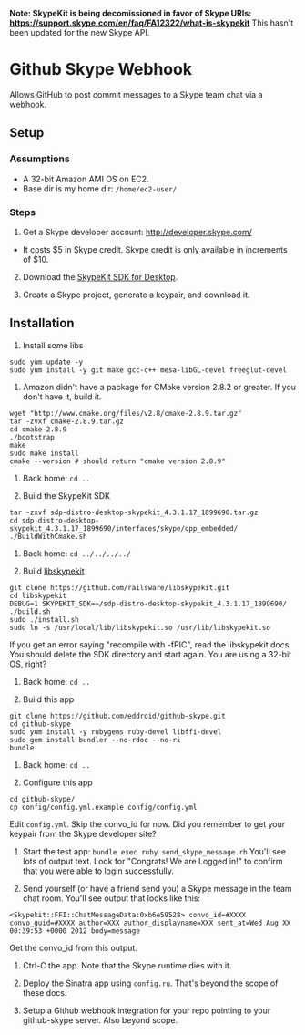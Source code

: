 **Note: SkypeKit is being decomissioned in favor of Skype URIs: https://support.skype.com/en/faq/FA12322/what-is-skypekit**
This hasn't been updated for the new Skype API.

Github Skype Webhook
====================

Allows GitHub to post commit messages to a Skype team chat via a webhook.

Setup
-----

### Assumptions
* A 32-bit Amazon AMI OS on EC2.
* Base dir is my home dir: `/home/ec2-user/`

### Steps
1. Get a Skype developer account: http://developer.skype.com/  
  * It costs $5 in Skype credit. Skype credit is only available in increments of $10.

2. Download the [SkypeKit SDK for Desktop](http://developer.skype.com/account/tools).

3. Create a Skype project, generate a keypair, and download it.

Installation
------------

1. Install some libs
```
sudo yum update -y
sudo yum install -y git make gcc-c++ mesa-libGL-devel freeglut-devel
```

1. Amazon didn't have a package for CMake version 2.8.2 or greater. If you don't have it, build it.
```
wget "http://www.cmake.org/files/v2.8/cmake-2.8.9.tar.gz"
tar -zvxf cmake-2.8.9.tar.gz
cd cmake-2.8.9
./bootstrap
make
sudo make install
cmake --version # should return "cmake version 2.8.9"
```

1. Back home: `cd ..`

1. Build the SkypeKit SDK
```
tar -zxvf sdp-distro-desktop-skypekit_4.3.1.17_1899690.tar.gz
cd sdp-distro-desktop-skypekit_4.3.1.17_1899690/interfaces/skype/cpp_embedded/
./BuildWithCmake.sh
```

1. Back home: `cd ../../../../`

1. Build [libskypekit](https://github.com/railsware/libskypekit)
```
git clone https://github.com/railsware/libskypekit.git
cd libskypekit
DEBUG=1 SKYPEKIT_SDK=~/sdp-distro-desktop-skypekit_4.3.1.17_1899690/ ./build.sh
sudo ./install.sh
sudo ln -s /usr/local/lib/libskypekit.so /usr/lib/libskypekit.so
```
If you get an error saying "recompile with -fPIC", read the libskypekit docs. You should delete the SDK directory and start again. You are using a 32-bit OS, right?

1. Back home: `cd ..`

1. Build this app
```
git clone https://github.com/eddroid/github-skype.git
cd github-skype
sudo yum install -y rubygems ruby-devel libffi-devel
sudo gem install bundler --no-rdoc --no-ri
bundle
```

1. Back home: `cd ..`

1. Configure this app
```
cd github-skype/
cp config/config.yml.example config/config.yml
```
Edit `config.yml`. Skip the convo_id for now. Did you remember to get your keypair from the Skype developer site?

1. Start the test app: `bundle exec ruby send_skype_message.rb`
You'll see lots of output text. Look for "Congrats! We are Logged in!" to confirm that you were able to login successfully.

1. Send yourself (or have a friend send you) a Skype message in the team chat room. You'll see output that looks like this:
```
<Skypekit::FFI::ChatMessageData:0xb6e59528> convo_id=#XXXX convo_guid=#XXXX author=XXX author_displayname=XXX sent_at=Wed Aug XX 00:39:53 +0000 2012 body=message
```
Get the convo_id from this output.

1. Ctrl-C the app. Note that the Skype runtime dies with it.

1. Deploy the Sinatra app using `config.ru`. That's beyond the scope of these docs.

1. Setup a Github webhook integration for your repo pointing to your github-skype server. Also beyond scope.
